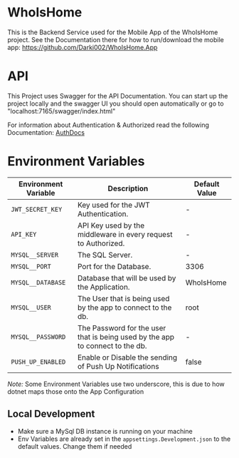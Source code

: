 # WhoIsHome
This is the Backend Service used for the Mobile App of the WhoIsHome project. See the Documentation there for how to run/download the mobile app: https://github.com/Darki002/WhoIsHome.App

# API

This Project uses Swagger for the API Documentation. You can start up the project locally 
and the swagger UI you should open automatically or go to "localhost:7165/swagger/index.html"

For information about Authentication & Authorized read the following Documentation: [AuthDocs](./docs/Auth.md)

# Environment Variables

| Environment Variable | Description                                                                   | Default Value |
|----------------------|-------------------------------------------------------------------------------|---------------|
| `JWT_SECRET_KEY`     | Key used for the JWT Authentication.                                          | -             |
| `API_KEY`            | API Key used by the middleware in every request to Authorized.                | -             |
| `MYSQL__SERVER`      | The SQL Server.                                                               | -             |
| `MYSQL__PORT`        | Port for the Database.                                                        | 3306          |
| `MYSQL__DATABASE`    | Database that will be used by the Application.                                | WhoIsHome     |
| `MYSQL__USER`        | The User that is being used by the app to connect to the db.                  | root          |
| `MYSQL__PASSWORD`    | The Password for the user that is being used by the app to connect to the db. | -             |
| `PUSH_UP_ENABLED`    | Enable or Disable the sending of Push Up Notifications                        | false         |


*Note:* Some Environment Variables use two underscore, this is due to how dotnet maps those onto the App Configuration 

## Local Development

- Make sure a MySql DB instance is running on your machine
- Env Variables are already set in the `appsettings.Development.json` to the default values. Change them if needed
